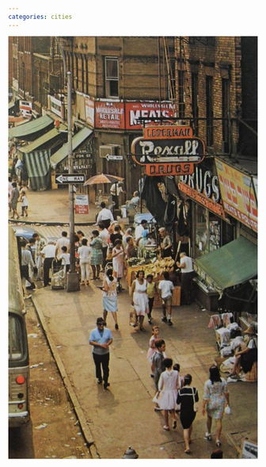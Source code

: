 ```yaml
---
categories: cities
---
```


![nycmarket](https://raw.githubusercontent.com/muneer78/muneer78.github.io/master/images/NYC15.jpg)



